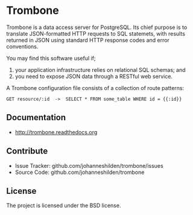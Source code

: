 Trombone
========

Trombone is a data access server for PostgreSQL. Its chief purpose is to translate JSON-formatted HTTP requests to SQL statemets, with results returned in JSON using standard HTTP response codes and error conventions. 

You may find this software useful if;

1. your application infrastructure relies on relational SQL schemas; and
2. you need to expose JSON data through a RESTful web service.

A Trombone configuration file consists of a collection of route patterns:

```
GET resource/:id  ->  SELECT * FROM some_table WHERE id = {{:id}}
```

Documentation
-------------

- http://trombone.readthedocs.org

Contribute
----------

- Issue Tracker: github.com/johanneshilden/trombone/issues
- Source Code: github.com/johanneshilden/trombone

License
-------

The project is licensed under the BSD license.
